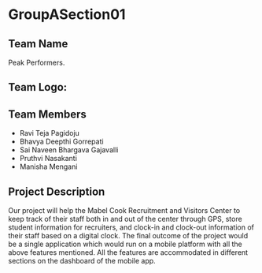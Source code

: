 # GroupASection01

## Team Name
Peak Performers.

## Team Logo:

## Team Members
- Ravi Teja Pagidoju
- Bhavya Deepthi Gorrepati
- Sai Naveen Bhargava Gajavalli
- Pruthvi Nasakanti
- Manisha Mengani

## Project Description
Our project will help the Mabel Cook Recruitment and Visitors Center to keep track of their staff both in and out of the center through GPS, store student information for recruiters, and clock-in and clock-out information of their staff based on a digital clock. The final outcome of the project would be a single application which would run on a mobile platform with all the above features mentioned. All the features are accommodated in different sections on the dashboard of the mobile app.
